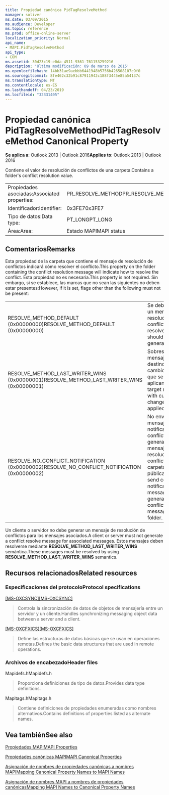 ```yaml
---
title: Propiedad canónica PidTagResolveMethod
manager: soliver
ms.date: 03/09/2015
ms.audience: Developer
ms.topic: reference
ms.prod: office-online-server
localization_priority: Normal
api_name:
- MAPI.PidTagResolveMethod
api_type:
- COM
ms.assetid: 30d23c19-e0da-4511-9361-761153259216
description: 'Última modificación: 09 de marzo de 2015'
ms.openlocfilehash: 14bb31ae9aebbb6441948b5756b426508107c9f0
ms.sourcegitcommit: 8fe462c32b91c87911942c188f3445e85a54137c
ms.translationtype: MT
ms.contentlocale: es-ES
ms.lasthandoff: 04/23/2019
ms.locfileid: "32331405"
---
```

# <a name="pidtagresolvemethod-canonical-property"></a><span data-ttu-id="46e9c-103">Propiedad canónica PidTagResolveMethod</span><span class="sxs-lookup"><span data-stu-id="46e9c-103">PidTagResolveMethod Canonical Property</span></span>

  
  
<span data-ttu-id="46e9c-104">**Se aplica a**: Outlook 2013 | Outlook 2016</span><span class="sxs-lookup"><span data-stu-id="46e9c-104">**Applies to**: Outlook 2013 | Outlook 2016</span></span> 
  
<span data-ttu-id="46e9c-105">Contiene el valor de resolución de conflictos de una carpeta.</span><span class="sxs-lookup"><span data-stu-id="46e9c-105">Contains a folder's conflict resolution value.</span></span>
  
|||
|:-----|:-----|
|<span data-ttu-id="46e9c-106">Propiedades asociadas:</span><span class="sxs-lookup"><span data-stu-id="46e9c-106">Associated properties:</span></span>  <br/> |<span data-ttu-id="46e9c-107">PR_RESOLVE_METHOD</span><span class="sxs-lookup"><span data-stu-id="46e9c-107">PR_RESOLVE_METHOD</span></span>  <br/> |
|<span data-ttu-id="46e9c-108">Identificador:</span><span class="sxs-lookup"><span data-stu-id="46e9c-108">Identifier:</span></span>  <br/> |<span data-ttu-id="46e9c-109">0x3FE7</span><span class="sxs-lookup"><span data-stu-id="46e9c-109">0x3FE7</span></span>  <br/> |
|<span data-ttu-id="46e9c-110">Tipo de datos:</span><span class="sxs-lookup"><span data-stu-id="46e9c-110">Data type:</span></span>  <br/> |<span data-ttu-id="46e9c-111">PT_LONG</span><span class="sxs-lookup"><span data-stu-id="46e9c-111">PT_LONG</span></span>  <br/> |
|<span data-ttu-id="46e9c-112">Área:</span><span class="sxs-lookup"><span data-stu-id="46e9c-112">Area:</span></span>  <br/> |<span data-ttu-id="46e9c-113">Estado MAPI</span><span class="sxs-lookup"><span data-stu-id="46e9c-113">MAPI status</span></span>  <br/> |
   
## <a name="remarks"></a><span data-ttu-id="46e9c-114">Comentarios</span><span class="sxs-lookup"><span data-stu-id="46e9c-114">Remarks</span></span>

<span data-ttu-id="46e9c-115">Esta propiedad de la carpeta que contiene el mensaje de resolución de conflictos indicará cómo resolver el conflicto.</span><span class="sxs-lookup"><span data-stu-id="46e9c-115">This property on the folder containing the conflict resolution message will indicate how to resolve the conflict.</span></span> <span data-ttu-id="46e9c-116">Esta propiedad no es necesaria.</span><span class="sxs-lookup"><span data-stu-id="46e9c-116">This property is not required.</span></span> <span data-ttu-id="46e9c-117">Sin embargo, si se establece, las marcas que no sean las siguientes no deben estar presentes:</span><span class="sxs-lookup"><span data-stu-id="46e9c-117">However, if it is set, flags other than the following must not be present:</span></span>
  
|||
|:-----|:-----|
|<span data-ttu-id="46e9c-118">RESOLVE_METHOD_DEFAULT (0x00000000)</span><span class="sxs-lookup"><span data-stu-id="46e9c-118">RESOLVE_METHOD_DEFAULT (0x00000000)</span></span>  <br/> |<span data-ttu-id="46e9c-119">Se debe generar un mensaje de resolución de conflictos.</span><span class="sxs-lookup"><span data-stu-id="46e9c-119">Conflict resolve message should be generated.</span></span>  <br/> |
|<span data-ttu-id="46e9c-120">RESOLVE_METHOD_LAST_WRITER_WINS (0x00000001)</span><span class="sxs-lookup"><span data-stu-id="46e9c-120">RESOLVE_METHOD_LAST_WRITER_WINS (0x00000001)</span></span>  <br/> |<span data-ttu-id="46e9c-121">Sobrescriba el mensaje de destino con los cambios actuales que se aplican.</span><span class="sxs-lookup"><span data-stu-id="46e9c-121">Overwrite target message with current changes being applied.</span></span>  <br/> |
|<span data-ttu-id="46e9c-122">RESOLVE_NO_CONFLICT_NOTIFICATION (0x00000002)</span><span class="sxs-lookup"><span data-stu-id="46e9c-122">RESOLVE_NO_CONFLICT_NOTIFICATION (0x00000002)</span></span>  <br/> |<span data-ttu-id="46e9c-123">No envíe un mensaje de notificación de conflicto al generar un mensaje de resolución de conflictos en una carpeta pública.</span><span class="sxs-lookup"><span data-stu-id="46e9c-123">Do not send conflict notification message when generating conflict resolve message in public folder.</span></span>  <br/> |
   
<span data-ttu-id="46e9c-124">Un cliente o servidor no debe generar un mensaje de resolución de conflictos para los mensajes asociados.</span><span class="sxs-lookup"><span data-stu-id="46e9c-124">A client or server must not generate a conflict resolve message for associated messages.</span></span> <span data-ttu-id="46e9c-125">Estos mensajes deben resolverse mediante **RESOLVE_METHOD_LAST_WRITER_WINS** semántica.</span><span class="sxs-lookup"><span data-stu-id="46e9c-125">These messages must be resolved by using **RESOLVE_METHOD_LAST_WRITER_WINS** semantics.</span></span> 
  
## <a name="related-resources"></a><span data-ttu-id="46e9c-126">Recursos relacionados</span><span class="sxs-lookup"><span data-stu-id="46e9c-126">Related resources</span></span>

### <a name="protocol-specifications"></a><span data-ttu-id="46e9c-127">Especificaciones del protocolo</span><span class="sxs-lookup"><span data-stu-id="46e9c-127">Protocol specifications</span></span>

<span data-ttu-id="46e9c-128">[[MS-OXCSYNC]](https://msdn.microsoft.com/library/fd3e23ef-341a-4a8c-a0e9-6afecbb11c40%28Office.15%29.aspx)</span><span class="sxs-lookup"><span data-stu-id="46e9c-128">[[MS-OXCSYNC]](https://msdn.microsoft.com/library/fd3e23ef-341a-4a8c-a0e9-6afecbb11c40%28Office.15%29.aspx)</span></span>
  
> <span data-ttu-id="46e9c-129">Controla la sincronización de datos de objetos de mensajería entre un servidor y un cliente.</span><span class="sxs-lookup"><span data-stu-id="46e9c-129">Handles synchronizing messaging object data between a server and a client.</span></span>
    
<span data-ttu-id="46e9c-130">[[MS-OXCFXICS]](https://msdn.microsoft.com/library/b9752f3d-d50d-44b8-9e6b-608a117c8532%28Office.15%29.aspx)</span><span class="sxs-lookup"><span data-stu-id="46e9c-130">[[MS-OXCFXICS]](https://msdn.microsoft.com/library/b9752f3d-d50d-44b8-9e6b-608a117c8532%28Office.15%29.aspx)</span></span>
  
> <span data-ttu-id="46e9c-131">Define las estructuras de datos básicas que se usan en operaciones remotas.</span><span class="sxs-lookup"><span data-stu-id="46e9c-131">Defines the basic data structures that are used in remote operations.</span></span>
    
### <a name="header-files"></a><span data-ttu-id="46e9c-132">Archivos de encabezado</span><span class="sxs-lookup"><span data-stu-id="46e9c-132">Header files</span></span>

<span data-ttu-id="46e9c-133">Mapidefs.h</span><span class="sxs-lookup"><span data-stu-id="46e9c-133">Mapidefs.h</span></span>
  
> <span data-ttu-id="46e9c-134">Proporciona definiciones de tipo de datos.</span><span class="sxs-lookup"><span data-stu-id="46e9c-134">Provides data type definitions.</span></span>
    
<span data-ttu-id="46e9c-135">Mapitags.h</span><span class="sxs-lookup"><span data-stu-id="46e9c-135">Mapitags.h</span></span>
  
> <span data-ttu-id="46e9c-136">Contiene definiciones de propiedades enumeradas como nombres alternativos.</span><span class="sxs-lookup"><span data-stu-id="46e9c-136">Contains definitions of properties listed as alternate names.</span></span>
    
## <a name="see-also"></a><span data-ttu-id="46e9c-137">Vea también</span><span class="sxs-lookup"><span data-stu-id="46e9c-137">See also</span></span>



[<span data-ttu-id="46e9c-138">Propiedades MAPI</span><span class="sxs-lookup"><span data-stu-id="46e9c-138">MAPI Properties</span></span>](mapi-properties.md)
  
[<span data-ttu-id="46e9c-139">Propiedades canónicas MAPI</span><span class="sxs-lookup"><span data-stu-id="46e9c-139">MAPI Canonical Properties</span></span>](mapi-canonical-properties.md)
  
[<span data-ttu-id="46e9c-140">Asignación de nombres de propiedades canónicas a nombres MAPI</span><span class="sxs-lookup"><span data-stu-id="46e9c-140">Mapping Canonical Property Names to MAPI Names</span></span>](mapping-canonical-property-names-to-mapi-names.md)
  
[<span data-ttu-id="46e9c-141">Asignación de nombres MAPI a nombres de propiedades canónicas</span><span class="sxs-lookup"><span data-stu-id="46e9c-141">Mapping MAPI Names to Canonical Property Names</span></span>](mapping-mapi-names-to-canonical-property-names.md)

